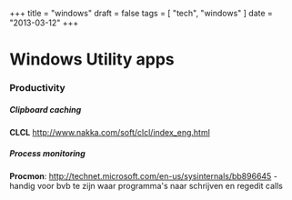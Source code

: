+++
title = "windows"
draft = false
tags = [
    "tech",
    "windows"
]
date = "2013-03-12"
+++
# Windows Utility apps 

### Productivity 

##### Clipboard caching 

**CLCL** http://www.nakka.com/soft/clcl/index_eng.html

##### Process monitoring 

**Procmon**: http://technet.microsoft.com/en-us/sysinternals/bb896645 - handig voor bvb te zijn waar programma's naar schrijven en regedit calls